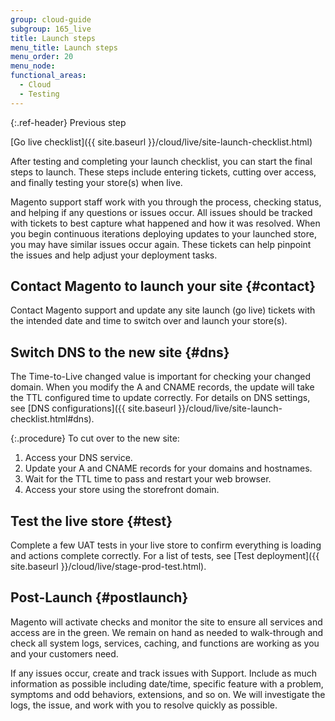 ```yaml
---
group: cloud-guide
subgroup: 165_live
title: Launch steps
menu_title: Launch steps
menu_order: 20
menu_node:
functional_areas:
  - Cloud
  - Testing
---
```


{:.ref-header}
Previous step

[Go live checklist]({{ site.baseurl }}/cloud/live/site-launch-checklist.html)

After testing and completing your launch checklist, you can start the final steps to launch. These steps include entering tickets, cutting over access, and finally testing your store(s) when live.

Magento support staff work with you through the process, checking status, and helping if any questions or issues occur. All issues should be tracked with tickets to best capture what happened and how it was resolved. When you begin continuous iterations deploying updates to your launched store, you may have similar issues occur again. These tickets can help pinpoint the issues and help adjust your deployment tasks.

## Contact Magento to launch your site {#contact}

Contact Magento support and update any site launch (go live) tickets with the intended date and time to switch over and launch your store(s).

## Switch DNS to the new site {#dns}

The Time-to-Live changed value is important for checking your changed domain. When you modify the A and CNAME records, the update will take the TTL configured time to update correctly. For details on DNS settings, see [DNS configurations]({{ site.baseurl }}/cloud/live/site-launch-checklist.html#dns).

{:.procedure}
To cut over to the new site:

1. Access your DNS service.
1. Update your A and CNAME records for your domains and hostnames.
1. Wait for the TTL time to pass and restart your web browser.
1. Access your store using the storefront domain.

## Test the live store {#test}

Complete a few UAT tests in your live store to confirm everything is loading and actions complete correctly. For a list of tests, see [Test deployment]({{ site.baseurl }}/cloud/live/stage-prod-test.html).

## Post-Launch {#postlaunch}

Magento will activate checks and monitor the site to ensure all services and access are in the green. We remain on hand as needed to walk-through and check all system logs, services, caching, and functions are working as you and your customers need.

If any issues occur, create and track issues with Support. Include as much information as possible including date/time, specific feature with a problem, symptoms and odd behaviors, extensions, and so on. We will investigate the logs, the issue, and work with you to resolve quickly as possible.
